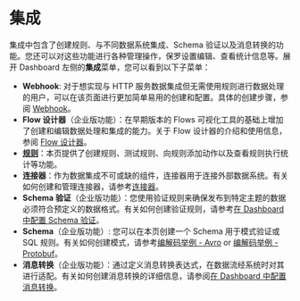 # 集成

集成中包含了创建规则、与不同数据系统集成、Schema 验证以及消息转换的功能。您还可以对这些功能进行各种管理操作，保罗设置编辑、查看统计信息等。展开 Dashboard 左侧的**集成**菜单，您可以看到以下子菜单：

- **Webhook**: 对于想实现与 HTTP 服务数据集成但无需使用规则进行数据处理的用户，可以在该页面进行更加简单易用的创建和配置。具体的创建步骤，参阅 [Webhook](../data-integration/webhook.md)。
- **Flow 设计器**（企业版功能）：在早期版本的 Flows 可视化工具的基础上增加了创建和编辑数据处理和集成的能力。关于 Flow 设计器的介绍和使用信息，参阅 [Flow 设计器](../flow-designer/introduction.md)。
- [**规则**](./rules.md)：本页提供了创建规则、测试规则、向规则添加动作以及查看规则执行统计等功能。
- **连接器**：作为数据集成不可或缺的组件，连接器用于连接外部数据系统。有关如何创建和管理连接器，请参考[连接器](../data-integration/connector.md)。
- **Schema 验证**（企业版功能）：您使用验证规则来确保发布到特定主题的数据必须符合预定义的数据格式。有关如何创建验证规则，请参考[在 Dashboard 中配置 Schema 验证](../data-integration/schema-validation.md#在-dashboard-中配置-schema-验证)。
- **Schema**（企业版功能）: 您可以在本页创建一个 Schema 用于模式验证或 SQL 规则。有关如何创建模式，请参考[编解码举例 - Avro](../data-integration/schema-registry-example-avro.md) or [编解码举例 - Protobuf](../data-integration/schema-registry-example-protobuf.md)。
- **消息转换**（企业版功能）：通过定义消息转换表达式，在数据流经系统时对其进行适配。有关如何创建消息转换的详细信息，请参阅[在 Dashboard 中配置消息转换](../data-integration/message-transformation.md#在-dashboard-中配置消息转换)。





